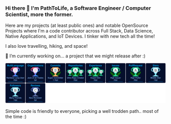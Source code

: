 <!--
**PathToLife/pathtolife** is a ✨ _special_ ✨ repository because its `README.md` (this file) appears on your GitHub profile.

Here are some ideas to get you started:

- 🔭 I’m currently working on ...
- 🌱 I’m currently learning ...
- 👯 I’m looking to collaborate on ...
- 🤔 I’m looking for help with ...
- 💬 Ask me about ...
- 📫 How to reach me: ...
- 😄 Pronouns: ...
- ⚡ Fun fact: ...
-->

### Hi there 👋 I'm PathToLife, a Software Engineer / Computer Scientist, more the former.

Here are my projects (at least public ones) and notable OpenSource Projects where I'm a code contributor across Full Stack, Data Science, Native Applications, and IoT Devices. I tinker with new tech all the time!

I also love travelling, hiking, and space!

🔭 I’m currently working on... a project that we might release after :)

![Trophies](11-jun-2024.svg)

Simple code is friendly to everyone, picking a well trodden path.. most of the time :)
